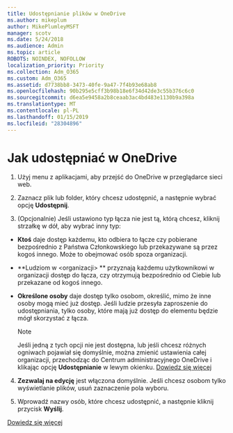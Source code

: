 ```yaml
---
title: Udostępnianie plików w OneDrive
ms.author: mikeplum
author: MikePlumleyMSFT
manager: scotv
ms.date: 5/24/2018
ms.audience: Admin
ms.topic: article
ROBOTS: NOINDEX, NOFOLLOW
localization_priority: Priority
ms.collection: Adm_O365
ms.custom: Adm_O365
ms.assetid: d7738bb8-3473-40fe-9a47-7f4b93e68ab8
ms.openlocfilehash: 90b295e5cff3b98b18e6f34d42de3c55b376c6c0
ms.sourcegitcommit: d6ea5e9458a2b8ceaab3ac4bd483e1130b9a398a
ms.translationtype: MT
ms.contentlocale: pl-PL
ms.lasthandoff: 01/15/2019
ms.locfileid: "28304896"
---
```

# <a name="how-to-share-in-onedrive"></a>Jak udostępniać w OneDrive

1. Użyj menu z aplikacjami, aby przejść do OneDrive w przeglądarce sieci web. 
    
2. Zaznacz plik lub folder, który chcesz udostępnić, a następnie wybrać opcję **Udostępnij**.
    
3. (Opcjonalnie) Jeśli ustawiono typ łącza nie jest tą, którą chcesz, kliknij strzałkę w dół, aby wybrać inny typ:
    
  - **Ktoś** daje dostęp każdemu, kto odbiera to łącze czy pobierane bezpośrednio z Państwa Członkowskiego lub przekazywane są przez kogoś innego. Może to obejmować osób spoza organizacji. 
    
  - **Ludziom w \<organizacji\> ** przyznają każdemu użytkownikowi w organizacji dostęp do łącza, czy otrzymują bezpośrednio od Ciebie lub przekazane od kogoś innego. 
    
  - **Określone osoby** daje dostęp tylko osobom, określić, mimo że inne osoby mogą mieć już dostęp. Jeśli ludzie przesyła zaproszenie do udostępniania, tylko osoby, które mają już dostęp do elementu będzie mógł skorzystać z łącza. 
    
    > [!NOTE]
    > Jeśli jedną z tych opcji nie jest dostępna, lub jeśli chcesz różnych ogniwach pojawiał się domyślnie, można zmienić ustawienia całej organizacji, przechodząc do Centrum administracyjnego OneDrive i klikając opcję **Udostępnianie** w lewym okienku. [Dowiedz się więcej](https://go.microsoft.com/fwlink/?linkid=871961)
  
4. **Zezwalaj na edycję** jest włączona domyślnie. Jeśli chcesz osobom tylko wyświetlanie plików, usuń zaznaczenie pola wyboru. 
    
5. Wprowadź nazwy osób, które chcesz udostępnić, a następnie kliknij przycisk **Wyślij**.
    
[Dowiedz się więcej](https://go.microsoft.com/fwlink/?linkid=871861)
  


